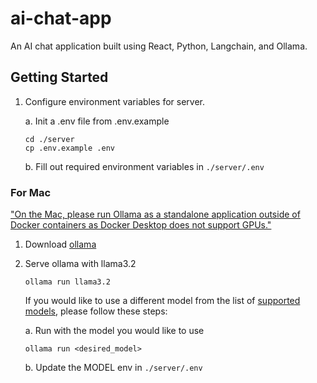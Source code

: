 # ai-chat-app

An AI chat application built using React, Python, Langchain, and Ollama.

## Getting Started

1. Configure environment variables for server.

   a. Init a .env file from .env.example

   ```
   cd ./server
   cp .env.example .env
   ```

   b. Fill out required environment variables in `./server/.env`

### For Mac

["On the Mac, please run Ollama as a standalone application outside of Docker containers as Docker Desktop does not support GPUs."](https://ollama.com/blog/ollama-is-now-available-as-an-official-docker-image)

1. Download [ollama](https://ollama.com/)

2. Serve ollama with llama3.2

   ```
   ollama run llama3.2
   ```

   If you would like to use a different model from the list of [supported models](https://ollama.com/library), please follow these steps:

   a. Run with the model you would like to use

   ```
   ollama run <desired_model>
   ```

   b. Update the MODEL env in `./server/.env`
